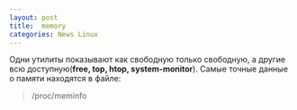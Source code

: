 ```yaml
---
layout: post
title:  memory
categories: News Linux
---
```



 Одни утилиты показывают как свободную только свободную, а другие всю доступную(**free, top, htop, 
 system-monitor**). Самые 
 точные 
 данные о памяти находятся в файле:

> /proc/meminfo



